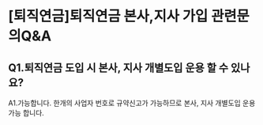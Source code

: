 # [퇴직연금]퇴직연금 본사,지사 가입 관련문의Q&A
## Q1.퇴직연금 도입 시 본사, 지사 개별도입 운용 할 수 있나요?
A1.가능합니다. 한개의 사업자 번호로 규약신고가 가능하므로 본사, 지사 개별도입 운용가능 합니다.
